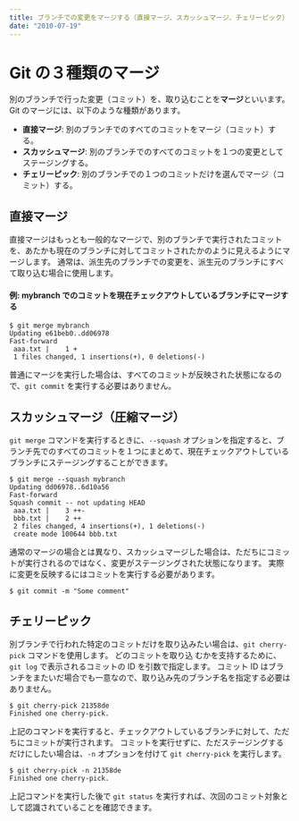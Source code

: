 ```yaml
---
title: ブランチでの変更をマージする（直接マージ、スカッシュマージ、チェリーピック）
date: "2010-07-19"
---
```


Git の３種類のマージ
====

別のブランチで行った変更（コミット）を、取り込むことを**マージ**といいます。
Git のマージには、以下のような種類があります。

- **直接マージ**: 別のブランチでのすべてのコミットをマージ（コミット）する。
- **スカッシュマージ**: 別のブランチでのすべてのコミットを１つの変更としてステージングする。
- **チェリーピック**: 別のブランチでの１つのコミットだけを選んでマージ（コミット）する。


直接マージ
----

直接マージはもっとも一般的なマージで、別のブランチで実行されたコミットを、あたかも現在のブランチに対してコミットされたかのように見えるようにマージします。
通常は、派生先のブランチでの変更を、派生元のブランチにすべて取り込む場合に使用します。

#### 例: mybranch でのコミットを現在チェックアウトしているブランチにマージする

~~~
$ git merge mybranch
Updating e61beb0..dd06978
Fast-forward
 aaa.txt |    1 +
 1 files changed, 1 insertions(+), 0 deletions(-)
~~~

普通にマージを実行した場合は、すべてのコミットが反映された状態になるので、`git commit` を実行する必要はありません。


スカッシュマージ（圧縮マージ）
----

`git merge` コマンドを実行するときに、`--squash` オプションを指定すると、ブランチ先でのすべてのコミットを１つにまとめて、現在チェックアウトしているブランチにステージングすることができます。

~~~
$ git merge --squash mybranch
Updating dd06978..6d10a56
Fast-forward
Squash commit -- not updating HEAD
 aaa.txt |    3 ++-
 bbb.txt |    2 ++
 2 files changed, 4 insertions(+), 1 deletions(-)
 create mode 100644 bbb.txt
~~~

通常のマージの場合とは異なり、スカッシュマージした場合は、ただちにコミットが実行されるのではなく、変更がステージングされた状態になります。
実際に変更を反映するにはコミットを実行する必要があります。

~~~
$ git commit -m "Some comment"
~~~


チェリーピック
----

別ブランチで行われた特定のコミットだけを取り込みたい場合は、`git cherry-pick` コマンドを使用します。
どのコミットを取り込 むかを支持するために、`git log` で表示されるコミットの ID を引数で指定します。
コミット ID はブランチをまたいだ場合でも一意なので、取り込み先のブランチ名を指定する必要はありません。

~~~
$ git cherry-pick 21358de
Finished one cherry-pick.
~~~

上記のコマンドを実行すると、チェックアウトしているブランチに対して、ただちにコミットが実行されます。
コミットを実行せずに、ただステージングするだけにしたい場合は、`-n` オプションを付けて `git cherry-pick` を実行します。

~~~
$ git cherry-pick -n 21358de
Finished one cherry-pick.
~~~

上記コマンドを実行した後で `git status` を実行すれば、次回のコミット対象として認識されていることを確認できます。

